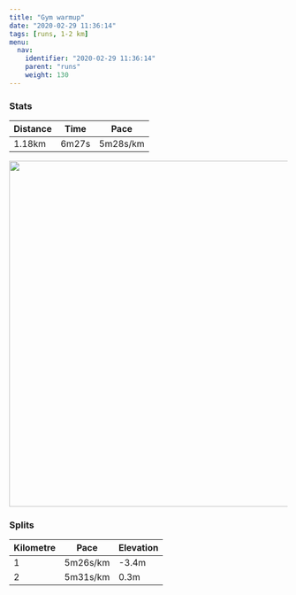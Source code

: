 ```yaml
---
title: "Gym warmup"
date: "2020-02-29 11:36:14"
tags: [runs, 1-2 km]
menu:
  nav:
    identifier: "2020-02-29 11:36:14"
    parent: "runs"
    weight: 130
---
```


### Stats

| Distance | Time | Pace |
|----------|------|------|
|1.18km|6m27s|5m28s/km|

<img src='https://maps.googleapis.com/maps/api/staticmap?maptype=terrain&path=enc:}tjeItzxLYoAIMC[Yw@_@{Bi@eAA_@Q?SJQj@?NGX]GaAsAMTGZGJW^K?EEa@cAc@s@i@i@IUQUOw@KYBe@Yk@Uo@Cg@B}@WsAUg@Am@JaAPe@\]HCf@CHFBDADOTKDO@UMWWGMCOCAGJKFKb@c@N]QSr@GHC@ECCIc@_@Q[ECQAYIi@a@g@WI?KR&key=AIzaSyBPVQ_iynBzLujdhfLzy8Z-5zczbktE55k&size=800x800&scale=2&markers=color:yellow|label:S|53.47167,-2.26235&markers=color:green|label:F|53.4765,-2.25649' width='625' />

### Splits

| Kilometre | Pace | Elevation |
|------|------|-----------|
|1|5m26s/km|-3.4m|
|2|5m31s/km|0.3m|
